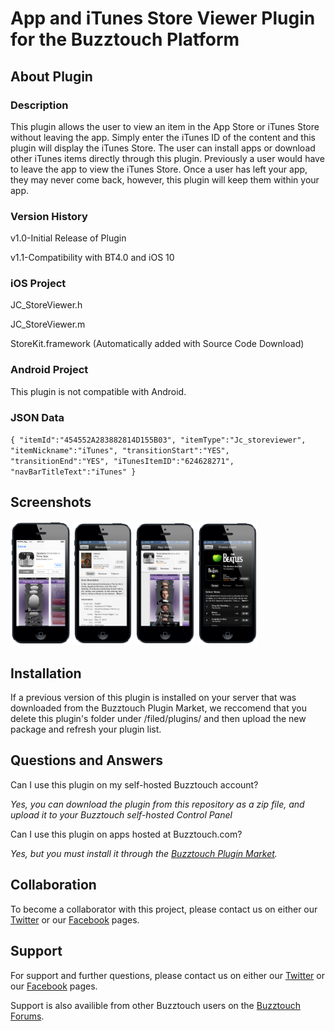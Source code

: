# App and iTunes Store Viewer Plugin for the Buzztouch Platform

## About Plugin
### Description
This plugin allows the user to view an item in the App Store or iTunes Store without leaving the app. Simply enter the iTunes ID of the content and this plugin will display the iTunes Store. The user can install apps or download other iTunes items directly through this plugin. Previously a user would have to leave the app to view the iTunes Store. Once a user has left your app, they may never come back, however, this plugin will keep them within your app.

### Version History
v1.0-Initial Release of Plugin

v1.1-Compatibility with BT4.0 and iOS 10

### iOS Project
JC_StoreViewer.h

JC_StoreViewer.m

StoreKit.framework (Automatically added with Source Code Download)

### Android Project
This plugin is not compatible with Android.

### JSON Data
`{
"itemId":"454552A283882814D155B03",
"itemType":"Jc_storeviewer",
"itemNickname":"iTunes",
"transitionStart":"YES",
"transitionEnd":"YES",
"iTunesItemID":"624628271",
"navBarTitleText":"iTunes"
}`

## Screenshots

<img src="screenshots/screen-1.png" width="19%"/>
<img src="screenshots/screen-2.png" width="19%"/>
<img src="screenshots/screen-3.png" width="19%"/>
<img src="screenshots/screen-4.png" width="19%"/>

## Installation
If a previous version of this plugin is installed on your server that was downloaded from the Buzztouch Plugin Market, we reccomend that you delete this plugin's folder under /filed/plugins/ and then upload the new package and refresh your plugin list.

## Questions and Answers
Can I use this plugin on my self-hosted Buzztouch account?

*Yes, you can download the plugin from this repository as a zip file, and upload it to your Buzztouch self-hosted Control Panel*

Can I use this plugin on apps hosted at Buzztouch.com?

*Yes, but you must install it through the [Buzztouch Plugin Market](http://www.buzztouch.com/plugins/plugin.php?pid=2E738E5CD8DDF9D761CCBE1).*


## Collaboration
To become a collaborator with this project, please contact us on either our [Twitter](http://twitter.com/jakechasan) or our [Facebook](http://facebook.com/jakechasanapps) pages.


## Support
For support and further questions, please contact us on either our [Twitter](http://twitter.com/jakechasan) or our [Facebook](http://facebook.com/jakechasanapps) pages.

Support is also availible from other Buzztouch users on the [Buzztouch Forums](http://www.buzztouch.com/forum/).